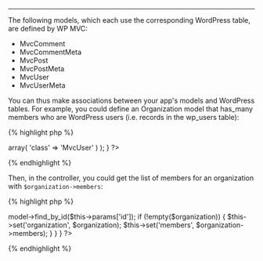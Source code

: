 ---
The following models, which each use the corresponding WordPress table, are defined by WP MVC:

* MvcComment
* MvcCommentMeta
* MvcPost
* MvcPostMeta
* MvcUser
* MvcUserMeta

You can thus make associations between your app's models and WordPress tables.  For example, you could define an Organization model that has_many members who are WordPress users (i.e. records in the wp_users table):

{% highlight php %}
<?php
class Organization extends MvcModel {

  var $has_many = array(
    'Member' => array(
      'class' => 'MvcUser'
    )
  );
  
}
?>
{% endhighlight %}

Then, in the controller, you could get the list of members for an organization with `$organization->members`:

{% highlight php %}
<?php
class OrganizationsController extends MvcPublicController {

  public function show() {
    $organization = $this->model->find_by_id($this->params['id']);

    if (!empty($organization)) {
      $this->set('organization', $organization);
      $this->set('members', $organization->members);
    } 
  }


}
?>
{% endhighlight %}